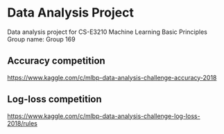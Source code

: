 # Data Analysis Project
Data analysis project for CS-E3210 Machine Learning Basic Principles
Group name: Group 169

## Accuracy competition
https://www.kaggle.com/c/mlbp-data-analysis-challenge-accuracy-2018

## Log-loss competition
https://www.kaggle.com/c/mlbp-data-analysis-challenge-log-loss-2018/rules
